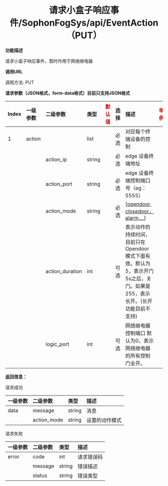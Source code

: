 # <center>请求小盒子响应事件/SophonFogSys/api/EventAction（PUT）</center>

**功能描述**

请求小盒子响应事件，暂时作用于网络继电器

**调用URL**

调用方法: PUT

**请求参数（JSON格式，form-data格式）目前只支持JSON格式**

| Index | 一级参数 | 二级参数        | 类型   | <font color="#dd0000">默认值</font> | 选择 | 描述                                                         | <font color="#dd0000">举例</font> |
| :---- | :------- | :-------------- | :----- | ----------------------------------- | :--- | :----------------------------------------------------------- | --------------------------------- |
| 1     | action   |                 | list   |                                     | 必选 | 对应每个终端设备的控制                                       |                                   |
|       |          | action_ip       | string |                                     | 必选 | edge 设备终端地址                                            |                                   |
|       |          | action_port     | string |                                     | 必选 | edge 设备终端控制端口号（eg：5555）                          |                                   |
|       |          | action_mode     | string |                                     | 必选 | [[opendoor, closedoor，alarm,...](https://info.bitmain.vip:8443/pages/createpage.action?spaceKey=AIBOX&title=opendoor%2Cclosedoor%2Calarm%2C...&linkCreation=true&fromPageId=59841178)] |                                   |
|       |          | action_duration | int    |                                     | 可选 | 表示动作的持续时间，目前只在Opendoor模式下面有效。默认为5，表示开门5s之后，关门。如果是255，表示长开。(长开功能目前不支持) |                                   |
|       |          | logic_port      | int    |                                     | 可选 | 网络继电器控制端口 默认为0，表示网络继电器的所有控制门全开。 |                                   |

**返回信息：**

请求成功

| 一级参数 | 二级参数    | 类型   | 描述           |
| :------- | :---------- | :----- | :------------- |
| data     | message     | string | 消息           |
|          | action_mode | string | 设置的动作模式 |

请求失败

| 一级参数 | 二级参数 | 类型   | 描述       |
| :------- | :------- | :----- | :--------- |
| error    | code     | int    | 请求错误码 |
|          | message  | string | 错误描述   |
|          | status   | string | 错误类型   |